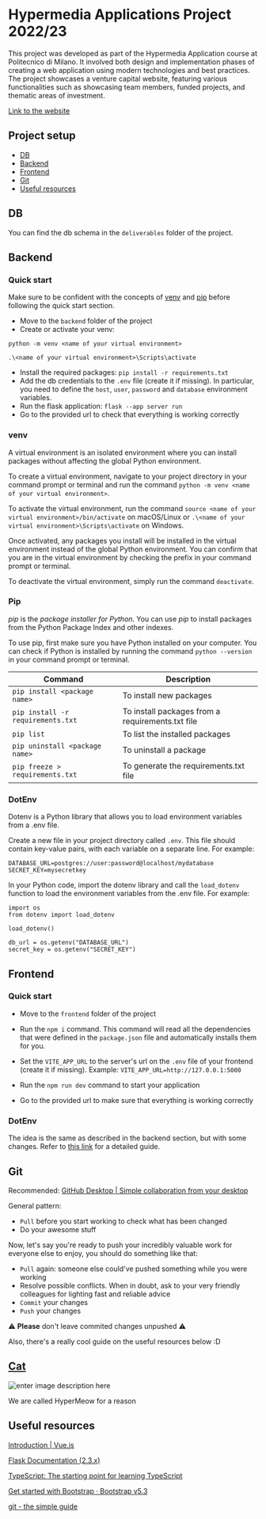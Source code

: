 # Hypermedia Applications Project 2022/23

This project was developed as part of the Hypermedia Application course at Politecnico di Milano. It involved both design and implementation phases of creating a web application using modern technologies and best practices. The project showcases a venture capital website, featuring various functionalities such as showcasing team members, funded projects, and thematic areas of investment.

[Link to the website](https://hypermeow.vercel.app/)

## Project setup
* [DB](#db)
* [Backend](#backend)
* [Frontend](#frontend)
* [Git](#git)
* [Useful resources](#useful-resources)

## DB
You can find the db schema in the `deliverables` folder of the project.

## Backend
### Quick start
Make sure to be confident with the concepts of [venv](#venv) and [pip](#pip) before following the quick start section. 

* Move to the `backend` folder of the project
* Create or activate your venv:

`python -m venv <name of your virtual environment>`

`.\<name of your virtual environment>\Scripts\activate`
* Install the required packages: `pip install -r requirements.txt`
* Add the db credentials to the `.env` file (create it if missing). In particular, you need to define the `host`, `user`, `password` and `database` environment variables.
*  Run the flask application: `flask --app server run`
*  Go to the provided url to check that everything is working correctly


### venv
A virtual environment is an isolated environment where you can install packages without affecting the global Python environment.

To create a virtual environment, navigate to your project directory in your command prompt or terminal and run the command `python -m venv <name of your virtual environment>`.

To activate the virtual environment, run the command `source <name of your virtual environment>/bin/activate` on macOS/Linux or `.\<name of your virtual environment>\Scripts\activate` on Windows.

Once activated, any packages you install will be installed in the virtual environment instead of the global Python environment. You can confirm that you are in the virtual environment by checking the prefix in your command prompt or terminal.

 To deactivate the virtual environment, simply run the command `deactivate`.

### Pip
_pip_ is the _package installer for Python_. You can use _pip_ to install packages from the Python Package Index and other indexes.

To use pip, first make sure you have Python installed on your computer. You can check if Python is installed by running the command `python --version` in your command prompt or terminal.

| Command | Description | 
|--|--|
| `pip install <package name>` | To install new packages |
| `pip install -r requirements.txt` | To install packages from a requirements.txt file |  
| `pip list` | To list the installed packages |
| `pip uninstall <package name>` | To uninstall a package |
| `pip freeze > requirements.txt` |  To generate the requirements.txt file |

### DotEnv
Dotenv is a Python library that allows you to load environment variables from a .env file.

Create a new file in your project directory called `.env`. This file should contain key-value pairs, with each variable on a separate line. For example:

    DATABASE_URL=postgres://user:password@localhost/mydatabase
    SECRET_KEY=mysecretkey

In your Python code, import the dotenv library and call the `load_dotenv` function to load the environment variables from the .env file. For example:

    import os
    from dotenv import load_dotenv
    
    load_dotenv()
    
    db_url = os.getenv("DATABASE_URL")
    secret_key = os.getenv("SECRET_KEY")



## Frontend
### Quick start

* Move to the `frontend` folder of the project
* Run the `npm i` command. This command will read all the dependencies that were defined in the `package.json` file and automatically installs them for you.
* Set the `VITE_APP_URL` to the server's url on the `.env` file of your frontend (create it if missing).
Example: `VITE_APP_URL=http://127.0.0.1:5000`

* Run the `npm run dev` command to start your application
* Go to the provided url to make sure that everything is working correctly


### DotEnv
The idea is the same as described in the backend section, but with some changes.
Refer to [this link](https://vitejs.dev/guide/env-and-mode.html) for a detailed guide.



## Git
Recommended: [GitHub Desktop | Simple collaboration from your desktop](https://desktop.github.com/)

General pattern:
* `Pull` before you start working to check what has been changed
* Do your awesome stuff

Now, let's say you're ready to push your incredibly valuable work for everyone else to enjoy, you should do something like that:
* `Pull` again: someone else could've pushed something while you were working
* Resolve possible conflicts. When in doubt, ask to your very friendly colleagues for lighting fast and reliable advice
* `Commit` your changes
* `Push` your changes

⚠️ **Please** don't leave commited changes unpushed ⚠️

Also, there's a really cool guide on the useful resources below :D


## [Cat](https://hypermeow.vercel.app/cats)
![enter image description here](https://w0.peakpx.com/wallpaper/719/351/HD-wallpaper-happy-cat-pretty-beautiful-sweet-beauty-face-sleepy-animals-lovely-kitty-cat-sleeping-cat-face-hat-cute-paws-cats-kitten.jpg)

We are called HyperMeow for a reason

## Useful resources
[Introduction | Vue.js](https://vuejs.org/guide/introduction.html)

[Flask Documentation (2.3.x)](https://flask.palletsprojects.com/en/2.3.x/)

[TypeScript: The starting point for learning TypeScript](https://www.typescriptlang.org/docs/)

[Get started with Bootstrap · Bootstrap v5.3](https://getbootstrap.com/docs/5.3/getting-started/introduction/)

[git - the simple guide](https://rogerdudler.github.io/git-guide/)
